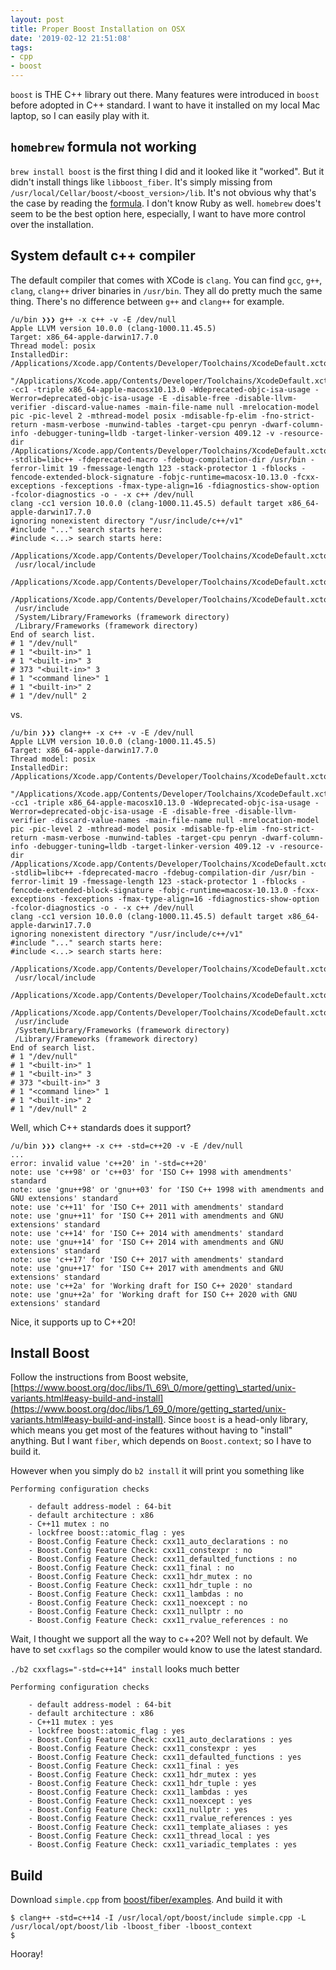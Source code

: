 ```yaml
---
layout: post
title: Proper Boost Installation on OSX
date: '2019-02-12 21:51:08'
tags:
- cpp
- boost
---
```


`boost` is THE C++ library out there. Many features were introduced in `boost` before adopted in C++ standard. I want to have it installed on my local Mac laptop, so I can easily play with it.

## `homebrew` formula not working

`brew install boost` is the first thing I did and it looked like it "worked". But it didn't install things like `libboost_fiber`. It's simply missing from `/usr/local/Cellar/boost/<boost_version>/lib`. It's not obvious why that's the case by reading the [formula](https://github.com/Homebrew/homebrew-core/blob/master/Formula/boost.rb). I don't know Ruby as well. `homebrew` does't seem to be the best option here, especially, I want to have more control over the installation.

## System default c++ compiler

The default compiler that comes with XCode is `clang`. You can find `gcc`, `g++`, `clang`, `clang++` driver binaries in `/usr/bin`. They all do pretty much the same thing. There's no difference between `g++` and `clang++` for example.

    /u/bin ❯❯❯ g++ -x c++ -v -E /dev/null
    Apple LLVM version 10.0.0 (clang-1000.11.45.5)
    Target: x86_64-apple-darwin17.7.0
    Thread model: posix
    InstalledDir: /Applications/Xcode.app/Contents/Developer/Toolchains/XcodeDefault.xctoolchain/usr/bin
     "/Applications/Xcode.app/Contents/Developer/Toolchains/XcodeDefault.xctoolchain/usr/bin/clang" -cc1 -triple x86_64-apple-macosx10.13.0 -Wdeprecated-objc-isa-usage -Werror=deprecated-objc-isa-usage -E -disable-free -disable-llvm-verifier -discard-value-names -main-file-name null -mrelocation-model pic -pic-level 2 -mthread-model posix -mdisable-fp-elim -fno-strict-return -masm-verbose -munwind-tables -target-cpu penryn -dwarf-column-info -debugger-tuning=lldb -target-linker-version 409.12 -v -resource-dir /Applications/Xcode.app/Contents/Developer/Toolchains/XcodeDefault.xctoolchain/usr/lib/clang/10.0.0 -stdlib=libc++ -fdeprecated-macro -fdebug-compilation-dir /usr/bin -ferror-limit 19 -fmessage-length 123 -stack-protector 1 -fblocks -fencode-extended-block-signature -fobjc-runtime=macosx-10.13.0 -fcxx-exceptions -fexceptions -fmax-type-align=16 -fdiagnostics-show-option -fcolor-diagnostics -o - -x c++ /dev/null
    clang -cc1 version 10.0.0 (clang-1000.11.45.5) default target x86_64-apple-darwin17.7.0
    ignoring nonexistent directory "/usr/include/c++/v1"
    #include "..." search starts here:
    #include <...> search starts here:
     /Applications/Xcode.app/Contents/Developer/Toolchains/XcodeDefault.xctoolchain/usr/include/c++/v1
     /usr/local/include
     /Applications/Xcode.app/Contents/Developer/Toolchains/XcodeDefault.xctoolchain/usr/lib/clang/10.0.0/include
     /Applications/Xcode.app/Contents/Developer/Toolchains/XcodeDefault.xctoolchain/usr/include
     /usr/include
     /System/Library/Frameworks (framework directory)
     /Library/Frameworks (framework directory)
    End of search list.
    # 1 "/dev/null"
    # 1 "<built-in>" 1
    # 1 "<built-in>" 3
    # 373 "<built-in>" 3
    # 1 "<command line>" 1
    # 1 "<built-in>" 2
    # 1 "/dev/null" 2

vs.

    /u/bin ❯❯❯ clang++ -x c++ -v -E /dev/null
    Apple LLVM version 10.0.0 (clang-1000.11.45.5)
    Target: x86_64-apple-darwin17.7.0
    Thread model: posix
    InstalledDir: /Applications/Xcode.app/Contents/Developer/Toolchains/XcodeDefault.xctoolchain/usr/bin
     "/Applications/Xcode.app/Contents/Developer/Toolchains/XcodeDefault.xctoolchain/usr/bin/clang" -cc1 -triple x86_64-apple-macosx10.13.0 -Wdeprecated-objc-isa-usage -Werror=deprecated-objc-isa-usage -E -disable-free -disable-llvm-verifier -discard-value-names -main-file-name null -mrelocation-model pic -pic-level 2 -mthread-model posix -mdisable-fp-elim -fno-strict-return -masm-verbose -munwind-tables -target-cpu penryn -dwarf-column-info -debugger-tuning=lldb -target-linker-version 409.12 -v -resource-dir /Applications/Xcode.app/Contents/Developer/Toolchains/XcodeDefault.xctoolchain/usr/lib/clang/10.0.0 -stdlib=libc++ -fdeprecated-macro -fdebug-compilation-dir /usr/bin -ferror-limit 19 -fmessage-length 123 -stack-protector 1 -fblocks -fencode-extended-block-signature -fobjc-runtime=macosx-10.13.0 -fcxx-exceptions -fexceptions -fmax-type-align=16 -fdiagnostics-show-option -fcolor-diagnostics -o - -x c++ /dev/null
    clang -cc1 version 10.0.0 (clang-1000.11.45.5) default target x86_64-apple-darwin17.7.0
    ignoring nonexistent directory "/usr/include/c++/v1"
    #include "..." search starts here:
    #include <...> search starts here:
     /Applications/Xcode.app/Contents/Developer/Toolchains/XcodeDefault.xctoolchain/usr/include/c++/v1
     /usr/local/include
     /Applications/Xcode.app/Contents/Developer/Toolchains/XcodeDefault.xctoolchain/usr/lib/clang/10.0.0/include
     /Applications/Xcode.app/Contents/Developer/Toolchains/XcodeDefault.xctoolchain/usr/include
     /usr/include
     /System/Library/Frameworks (framework directory)
     /Library/Frameworks (framework directory)
    End of search list.
    # 1 "/dev/null"
    # 1 "<built-in>" 1
    # 1 "<built-in>" 3
    # 373 "<built-in>" 3
    # 1 "<command line>" 1
    # 1 "<built-in>" 2
    # 1 "/dev/null" 2

Well, which C++ standards does it support?

    /u/bin ❯❯❯ clang++ -x c++ -std=c++20 -v -E /dev/null
    ...
    error: invalid value 'c++20' in '-std=c++20'
    note: use 'c++98' or 'c++03' for 'ISO C++ 1998 with amendments' standard
    note: use 'gnu++98' or 'gnu++03' for 'ISO C++ 1998 with amendments and GNU extensions' standard
    note: use 'c++11' for 'ISO C++ 2011 with amendments' standard
    note: use 'gnu++11' for 'ISO C++ 2011 with amendments and GNU extensions' standard
    note: use 'c++14' for 'ISO C++ 2014 with amendments' standard
    note: use 'gnu++14' for 'ISO C++ 2014 with amendments and GNU extensions' standard
    note: use 'c++17' for 'ISO C++ 2017 with amendments' standard
    note: use 'gnu++17' for 'ISO C++ 2017 with amendments and GNU extensions' standard
    note: use 'c++2a' for 'Working draft for ISO C++ 2020' standard
    note: use 'gnu++2a' for 'Working draft for ISO C++ 2020 with GNU extensions' standard

Nice, it supports up to C++20!

## Install Boost

Follow the instructions from Boost website, [https://www.boost.org/doc/libs/1\_69\_0/more/getting\_started/unix-variants.html#easy-build-and-install](https://www.boost.org/doc/libs/1_69_0/more/getting_started/unix-variants.html#easy-build-and-install). Since `boost` is a head-only library, which means you get most of the features without having to "install" anything. But I want `fiber`, which depends on `Boost.context`; so I have to build it.

However when you simply do `b2 install` it will print you something like

    Performing configuration checks
    
        - default address-model : 64-bit
        - default architecture : x86
        - C++11 mutex : no
        - lockfree boost::atomic_flag : yes
        - Boost.Config Feature Check: cxx11_auto_declarations : no
        - Boost.Config Feature Check: cxx11_constexpr : no
        - Boost.Config Feature Check: cxx11_defaulted_functions : no
        - Boost.Config Feature Check: cxx11_final : no
        - Boost.Config Feature Check: cxx11_hdr_mutex : no
        - Boost.Config Feature Check: cxx11_hdr_tuple : no
        - Boost.Config Feature Check: cxx11_lambdas : no
        - Boost.Config Feature Check: cxx11_noexcept : no
        - Boost.Config Feature Check: cxx11_nullptr : no
        - Boost.Config Feature Check: cxx11_rvalue_references : no

Wait, I thought we support all the way to c++20? Well not by default. We have to set `cxxflags` so the compiler would know to use the latest standard.

`./b2 cxxflags="-std=c++14" install` looks much better

    Performing configuration checks
    
        - default address-model : 64-bit
        - default architecture : x86
        - C++11 mutex : yes
        - lockfree boost::atomic_flag : yes
        - Boost.Config Feature Check: cxx11_auto_declarations : yes
        - Boost.Config Feature Check: cxx11_constexpr : yes
        - Boost.Config Feature Check: cxx11_defaulted_functions : yes
        - Boost.Config Feature Check: cxx11_final : yes
        - Boost.Config Feature Check: cxx11_hdr_mutex : yes
        - Boost.Config Feature Check: cxx11_hdr_tuple : yes
        - Boost.Config Feature Check: cxx11_lambdas : yes
        - Boost.Config Feature Check: cxx11_noexcept : yes
        - Boost.Config Feature Check: cxx11_nullptr : yes
        - Boost.Config Feature Check: cxx11_rvalue_references : yes
        - Boost.Config Feature Check: cxx11_template_aliases : yes
        - Boost.Config Feature Check: cxx11_thread_local : yes
        - Boost.Config Feature Check: cxx11_variadic_templates : yes

## Build

Download `simple.cpp` from [boost/fiber/examples](https://github.com/boostorg/fiber/blob/develop/examples/simple.cpp). And build it with

    $ clang++ -std=c++14 -I /usr/local/opt/boost/include simple.cpp -L /usr/local/opt/boost/lib -lboost_fiber -lboost_context
    $ 

Hooray!

<!--kg-card-end: markdown-->